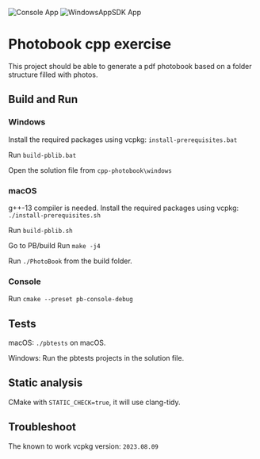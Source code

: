 ![Console App](https://github.com/cosmin42/cpp-photobook/actions/workflows/cmake-multi-platform.yml/badge.svg)
![WindowsAppSDK App](https://github.com/cosmin42/cpp-photobook/actions/workflows/msbuild.yml/badge.svg)

# Photobook cpp exercise

This project should be able to generate a pdf photobook based on a folder structure filled with photos.

## Build and Run


### Windows
Install the required packages using vcpkg:
```install-prerequisites.bat```

Run ```build-pblib.bat```

Open the solution file from ```cpp-photobook\windows```


### macOS

g++-13 compiler is needed.
Install the required packages using vcpkg:
```./install-prerequisites.sh```

Run ```build-pblib.sh```

Go to PB/build
Run ```make -j4```

Run ```./PhotoBook``` from the build folder.

### Console
Run ```cmake --preset pb-console-debug```

## Tests

macOS: ```./pbtests``` on macOS.

Windows: Run the pbtests projects in the solution file.


## Static analysis
CMake with ```STATIC_CHECK=true```, it will use clang-tidy.


## Troubleshoot
The known to work vcpkg version: ```2023.08.09``` 
